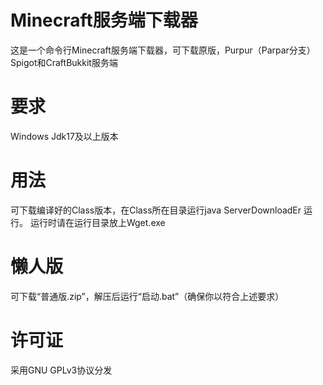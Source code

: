 # Minecraft服务端下载器
这是一个命令行Minecraft服务端下载器，可下载原版，Purpur（Parpar分支）Spigot和CraftBukkit服务端
# 要求
Windows Jdk17及以上版本
# 用法
可下载编译好的Class版本，在Class所在目录运行java ServerDownloadEr 运行。
运行时请在运行目录放上Wget.exe
# 懒人版
可下载“普通版.zip”，解压后运行“启动.bat”（确保你以符合上述要求）
# 许可证
采用GNU GPLv3协议分发

